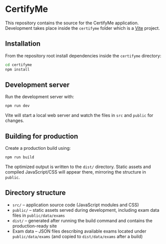 # CertifyMe

This repository contains the source for the CertifyMe application. Development takes place inside the `certifyme` folder which is a [Vite](https://vitejs.dev/) project.

## Installation

From the repository root install dependencies inside the `certifyme` directory:

```bash
cd certifyme
npm install
```

## Development server

Run the development server with:

```bash
npm run dev
```

Vite will start a local web server and watch the files in `src` and `public` for changes.

## Building for production

Create a production build using:

```bash
npm run build
```

The optimized output is written to the `dist/` directory. Static assets and compiled JavaScript/CSS will appear there, mirroring the structure in `public`.

## Directory structure

- `src/` – application source code (JavaScript modules and CSS)
- `public/` – static assets served during development, including exam data files in `public/data/exams`
- `dist/` – generated after running the build command and contains the production-ready site
- Exam data – JSON files describing available exams located under `public/data/exams` (and copied to `dist/data/exams` after a build)
